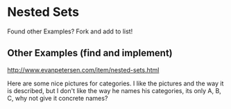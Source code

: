 # Nested Sets

Found other Examples? Fork and add to list!

## Other Examples (find and implement)
http://www.evanpetersen.com/item/nested-sets.html

Here are some nice pictures for categories.
I like the pictures and the way it is described, but I don't like the way he names his categories,
its only A, B, C, why not give it concrete names?
